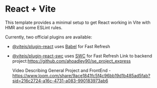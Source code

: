 # React + Vite

This template provides a minimal setup to get React working in Vite with HMR and some ESLint rules.

Currently, two official plugins are available:

- [@vitejs/plugin-react](https://github.com/vitejs/vite-plugin-react/blob/main/packages/plugin-react/README.md) uses [Babel](https://babeljs.io/) for Fast Refresh
- [@vitejs/plugin-react-swc](https://github.com/vitejs/vite-plugin-react-swc) uses [SWC](https://swc.rs/) for Fast Refresh
  Link to backend project:https://github.com/ahoadley90/se_project_express

  Video Describing General Project and FrontEnd - https://www.loom.com/share/9ace1841fc5f4c96bb19d1b485ad5fab?sid=216c2724-a16c-4731-a083-990183973ab6
